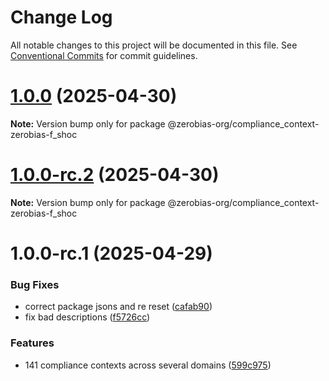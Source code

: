 # Change Log

All notable changes to this project will be documented in this file.
See [Conventional Commits](https://conventionalcommits.org) for commit guidelines.

# [1.0.0](https://github.com/zerobias-org/compliance_context/compare/@zerobias-org/compliance_context-zerobias-f_shoc@1.0.0-rc.2...@zerobias-org/compliance_context-zerobias-f_shoc@1.0.0) (2025-04-30)

**Note:** Version bump only for package @zerobias-org/compliance_context-zerobias-f_shoc





# [1.0.0-rc.2](https://github.com/zerobias-org/compliance_context/compare/@zerobias-org/compliance_context-zerobias-f_shoc@1.0.0-rc.1...@zerobias-org/compliance_context-zerobias-f_shoc@1.0.0-rc.2) (2025-04-30)

**Note:** Version bump only for package @zerobias-org/compliance_context-zerobias-f_shoc





# 1.0.0-rc.1 (2025-04-29)


### Bug Fixes

* correct package jsons and re reset ([cafab90](https://github.com/zerobias-org/compliance_context/commit/cafab90b3771e45ffeefa4ea2dca415266baa99f))
* fix bad descriptions ([f5726cc](https://github.com/zerobias-org/compliance_context/commit/f5726cc749df176f6d8e37f3d2ed07b1302f60e5))


### Features

* 141 compliance contexts across several domains ([599c975](https://github.com/zerobias-org/compliance_context/commit/599c975fcf3da5bbfffe4113c7f5f793e5231e68))
